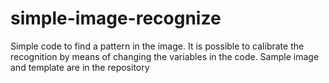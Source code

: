 # simple-image-recognize
Simple code to find a pattern in the image.
It is possible to calibrate the recognition by means of changing the variables in the code.
Sample image and template are in the repository
